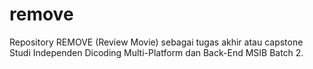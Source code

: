 # remove
Repository REMOVE (Review Movie) sebagai tugas akhir atau capstone Studi Independen Dicoding Multi-Platform dan Back-End MSIB Batch 2. 
